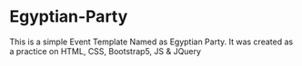 # Egyptian-Party
This is a simple Event Template Named as Egyptian Party. It was created as a practice on HTML, CSS, Bootstrap5, JS &amp; JQuery
